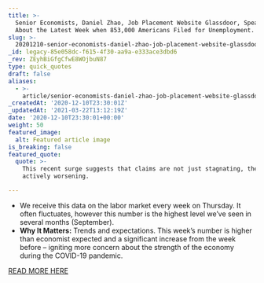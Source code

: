 ```yaml
---
title: >-
  Senior Economists, Daniel Zhao, Job Placement Website Glassdoor, Speaking
  About the Latest Week when 853,000 Americans Filed for Unemployment.
slug: >-
  20201210-senior-economists-daniel-zhao-job-placement-website-glassdoor-speaking-about-the-latest-week-when-853000-americans-filed-for-unemployment
_id: legacy-85e058dc-f615-4f30-aa9a-e333ace3dbd6
_rev: ZEyhBiGfgCfwE8WOjbuN87
type: quick_quotes
draft: false
aliases:
  - >-
    article/senior-economists-daniel-zhao-job-placement-website-glassdoor-speaking-about-the-latest-week-when-853000-americans-filed-for-unemployment/
_createdAt: '2020-12-10T23:30:01Z'
_updatedAt: '2021-03-22T13:12:19Z'
date: '2020-12-10T23:30:01+00:00'
weight: 50
featured_image:
  alt: Featured article image
is_breaking: false
featured_quote:
  quote: >-
    This recent surge suggests that claims are not just stagnating, they’re
    actively worsening.

---
```

* We receive this data on the labor market every week on Thursday. It often fluctuates, however this number is the highest level we’ve seen in several months (September).
* **Why It Matters:** Trends and expectations. This week’s number is higher than economist expected and a significant increase from the week before – igniting more concern about the strength of the economy during the COVID-19 pandemic.

[READ MORE HERE](https://www.cnbc.com/2020/12/10/weekly-jobless-claims.html)